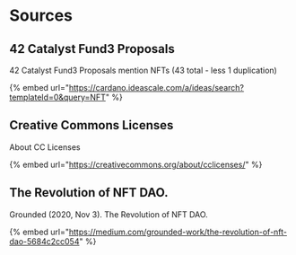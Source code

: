 # Sources

##  42 Catalyst Fund3 Proposals 

 42 Catalyst Fund3 Proposals mention NFTs \(43 total - less 1 duplication\)

{% embed url="https://cardano.ideascale.com/a/ideas/search?templateId=0&query=NFT" %}

##  Creative Commons Licenses

About CC Licenses

{% embed url="https://creativecommons.org/about/cclicenses/" %}

##  The Revolution of NFT DAO.

Grounded \(2020, Nov 3\). The Revolution of NFT DAO.

{% embed url="https://medium.com/grounded-work/the-revolution-of-nft-dao-5684c2cc054" %}



